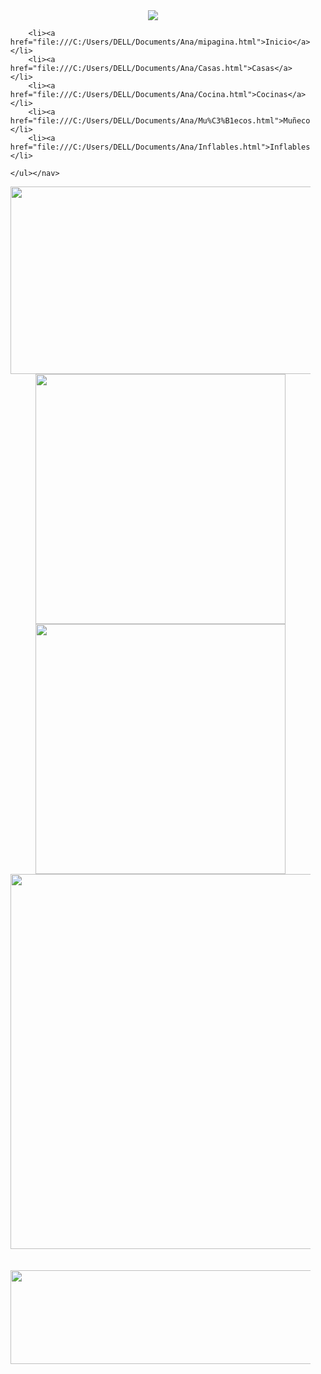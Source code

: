 <DOCTYPE html>
<html lang="es">
<head>
	<meta charset="utf-8">

<title>Mary Toy's</title>
<link rel="stylesheet" href="css/mimenu.css">

</head>
		<body>

<section id="body">
	<body background="https://export-download.canva.com/V13BE/DAETTVV13BE/51/0/0001-15574377655.png?X-Amz-Algorithm=AWS4-HMAC-SHA256&X-Amz-Credential=AKIAJHKNGJLC2J7OGJ6Q%2F20210114%2Fus-east-1%2Fs3%2Faws4_request&X-Amz-Date=20210114T184003Z&X-Amz-Expires=75414&X-Amz-Signature=772174592c5985063f1b6e14b5a7bc8fa69d06efe811f01eb9069cfba97f9a43&X-Amz-SignedHeaders=host&response-content-disposition=attachment%3B%20filename%2A%3DUTF-8%27%27Pink%2520Cute%2520Chic%2520Vintage%252090s%2520Virtual%2520Trivia%2520Quiz%2520Presentations.png&response-expires=Fri%2C%2015%20Jan%202021%2015%3A36%3A57%20GMT">



</section>
<section id="banner">
	<center>
<a href="file:///C:/Users/DELL/Documents/Ana/mipagina.html"><img src="marytoys.png"></a>

</section>
<nav id="menu-h">
	


<nav><ul>
		

        <li><a href="file:///C:/Users/DELL/Documents/Ana/mipagina.html">Inicio</a></li>
        <li><a href="file:///C:/Users/DELL/Documents/Ana/Casas.html">Casas</a></li>
        <li><a href="file:///C:/Users/DELL/Documents/Ana/Cocina.html">Cocinas</a></li>
        <li><a href="file:///C:/Users/DELL/Documents/Ana/Mu%C3%B1ecos.html">Muñecos</a></li>
        <li><a href="file:///C:/Users/DELL/Documents/Ana/Inflables.html">Inflables</a></li>

    </ul></nav>
<section id="contenedor">

<section id="contenido">
	<center><img src="cabecera-jugueteria.jpg" width="1000" height="300">
	<img src="https://export-download.canva.com/ef547902-2688-48b2-a969-e1dc5275be28/0/0001-15571408566.png?X-Amz-Algorithm=AWS4-HMAC-SHA256&X-Amz-Credential=AKIAJHKNGJLC2J7OGJ6Q%2F20210114%2Fus-east-1%2Fs3%2Faws4_request&X-Amz-Date=20210114T224924Z&X-Amz-Expires=54544&X-Amz-Signature=3849ffd3e9d98a49f1828e8b2f52414d78cb8a7b4eaac41941815c4bbbc62e42&X-Amz-SignedHeaders=host&response-content-disposition=attachment%3B%20filename%2A%3DUTF-8%27%27Blanco%2520y%2520Aguamarina%2520Pincelada%2520Personal%2520Logo.png&response-expires=Fri%2C%2015%20Jan%202021%2013%3A58%3A28%20GMT" width="400" height="400" >

<img src="https://export-download.canva.com/e2001ec5-4f2b-4d7a-b961-d07f6c707f6d/0/0001-15571382241.png?X-Amz-Algorithm=AWS4-HMAC-SHA256&X-Amz-Credential=AKIAJHKNGJLC2J7OGJ6Q%2F20210115%2Fus-east-1%2Fs3%2Faws4_request&X-Amz-Date=20210115T113443Z&X-Amz-Expires=7822&X-Amz-Signature=a579f708272c69b15160a0f1616151be70cf76b92157aa7cd2e2c87eae524f92&X-Amz-SignedHeaders=host&response-content-disposition=attachment%3B%20filename%2A%3DUTF-8%27%27Blanco%2520y%2520Aguamarina%2520Pincelada%2520Personal%2520Logo.png&response-expires=Fri%2C%2015%20Jan%202021%2013%3A45%3A05%20GMT" width="400" height="400">

<img src="https://export-download.canva.com/M3nTQ/DAETTOM3nTQ/33/0/0001-15572360967.jpg?X-Amz-Algorithm=AWS4-HMAC-SHA256&X-Amz-Credential=AKIAJHKNGJLC2J7OGJ6Q%2F20210115%2Fus-east-1%2Fs3%2Faws4_request&X-Amz-Date=20210115T013001Z&X-Amz-Expires=46349&X-Amz-Signature=23d9279a8c86cc382048163c4a8d4ac38fa691827c0d4d169771bbb874fe99e0&X-Amz-SignedHeaders=host&response-content-disposition=attachment%3B%20filename%2A%3DUTF-8%27%27Negro%2520Blanco%2520Gris%2520Mujer%2520Foto%2520Cuadr%25C3%25ADcula%2520Moderno%2520Felicitaci%25C3%25B3n%2520Est%25C3%25A1ndar%2520Tarjeta%2520de%2520Cumplea%25C3%25B1os.jpg&response-expires=Fri%2C%2015%20Jan%202021%2014%3A22%3A30%20GMT" width="900" height="600">

<br>



</center>
</section>
</section>
<br>

<footer>
	<br>
<img src="Captura de pantalla 2021-01-15 104324.png" width="1000" height="150">

</footer>



</body>
</html>
